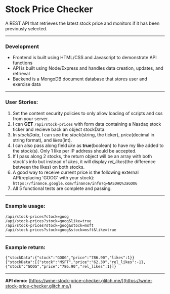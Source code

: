 # Stock Price Checker

A REST API that retrieves the latest stock price and monitors if it has been previously selected.

---
### Development
  * Frontend is built using HTML/CSS and Javascript to demonstrate API functions
  * API is built using Node/Express and handles data creation, updates, and retrieval
  * Backend is a MongoDB document database that stores user and exercise data

---
### User Stories:
  1. Set the content security policies to only allow loading of scripts and css from your server.
  2. I can __GET__ `/api/stock-prices` with form data containing a Nasdaq stock ticker and recieve back an object stockData.
  3. In *stockData*, I can see the *stock*(string, the ticker), *price*(decimal in string format), and *likes*(int).
  4. I can also pass along field *like* as **true**(boolean) to have my like added to the stock(s). Only 1 like per IP address should be accepted.
  5. If I pass along 2 stocks, the return object will be an array with both stock's info but instead of *likes*, it will display *rel_likes*(the difference between the likes) on both stocks.
  6. A good way to receive current price is the following external API(replacing 'GOOG' with your stock): 
    `https://finance.google.com/finance/info?q=NASDAQ%3aGOOG`
  7. All 5 functional tests are complete and passing.

---
### Example usage:

```
/api/stock-prices?stock=goog
/api/stock-prices?stock=goog&like=true
/api/stock-prices?stock=goog&stock=msft
/api/stock-prices?stock=goog&stock=msft&like=true
```

---
### Example return:
```
{"stockData":{"stock":"GOOG","price":"786.90","likes":1}}
{"stockData":[{"stock":"MSFT","price":"62.30","rel_likes":-1},{"stock":"GOOG","price":"786.90","rel_likes":1}]}
```
---
**API demo:**
[https://wme-stock-price-checker.glitch.me/](https://wme-stock-price-checker.glitch.me/)



